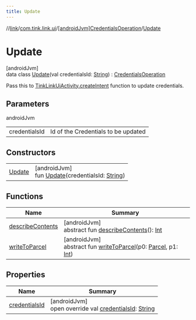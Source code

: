 ```yaml
---
title: Update
---
```

//[link](../../../../index.html)/[com.tink.link.ui](../../index.html)/[[androidJvm]CredentialsOperation](../index.html)/[Update](index.html)



# Update



[androidJvm]\
data class [Update](index.html)(val credentialsId: [String](https://kotlinlang.org/api/latest/jvm/stdlib/kotlin/-string/index.html)) : [CredentialsOperation](../index.html)

Pass this to [TinkLinkUiActivity.createIntent](../../[android-jvm]-tink-link-ui-activity/-companion/create-intent.html) function to update credentials.



## Parameters


androidJvm

| | |
|---|---|
| credentialsId | Id of the Credentials to be updated |



## Constructors


| | |
|---|---|
| [Update](-update.html) | [androidJvm]<br>fun [Update](-update.html)(credentialsId: [String](https://kotlinlang.org/api/latest/jvm/stdlib/kotlin/-string/index.html)) |


## Functions


| Name | Summary |
|---|---|
| [describeContents](../../../com.tink.link.authentication/[android-jvm]-authentication-task/-third-party-authentication/-launch-result/-error/-app-needs-upgrade/index.html#-1578325224%2FFunctions%2F-812656150) | [androidJvm]<br>abstract fun [describeContents](../../../com.tink.link.authentication/[android-jvm]-authentication-task/-third-party-authentication/-launch-result/-error/-app-needs-upgrade/index.html#-1578325224%2FFunctions%2F-812656150)(): [Int](https://kotlinlang.org/api/latest/jvm/stdlib/kotlin/-int/index.html) |
| [writeToParcel](../../../com.tink.link.authentication/[android-jvm]-authentication-task/-third-party-authentication/-launch-result/-error/-app-needs-upgrade/index.html#-1754457655%2FFunctions%2F-812656150) | [androidJvm]<br>abstract fun [writeToParcel](../../../com.tink.link.authentication/[android-jvm]-authentication-task/-third-party-authentication/-launch-result/-error/-app-needs-upgrade/index.html#-1754457655%2FFunctions%2F-812656150)(p0: [Parcel](https://developer.android.com/reference/kotlin/android/os/Parcel.html), p1: [Int](https://kotlinlang.org/api/latest/jvm/stdlib/kotlin/-int/index.html)) |


## Properties


| Name | Summary |
|---|---|
| [credentialsId](credentials-id.html) | [androidJvm]<br>open override val [credentialsId](credentials-id.html): [String](https://kotlinlang.org/api/latest/jvm/stdlib/kotlin/-string/index.html) |

